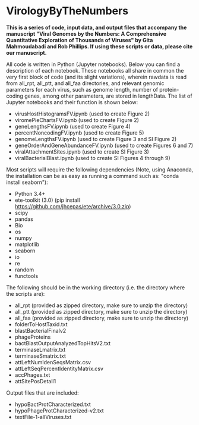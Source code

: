 # VirologyByTheNumbers
**This is a series of code, input data, and output files that accompany the manuscript "Viral Genomes by the Numbers: A Comprehensive Quantitative Exploration of Thousands of Viruses" by Gita Mahmoudabadi and Rob Phillips. If using these scripts or data, please cite our manuscript.**

All code is written in Python (Jupyter notebooks). Below you can find a description of each notebook. These notebooks all share in common the very first block of code (and its slight variations), wherein rawdata is read from all_rpt, all_ptt, and all_faa directories, and relevant genomic parameters for each virus, such as genome length, number of protein-coding genes, among other parameters, are stored in lengthData. The list of Jupyter notebooks and their function is shown below: 

  * virusHostHistogramsFV.ipynb  (used to create Figure 2)
  * viromePieChartsFV.ipynb  (used to create Figure 2)
  * geneLengthsFV.ipynb	 (used to create Figure 4)
  * percentNoncodingFV.ipynb (used to create Figure 5)
  * genomeLengthsFV.ipynb (used to create Figure 3 and SI Figure 2)
  * geneOrderAndGeneAbundanceFV.ipynb (used to create Figures 6 and 7)
  * viralAttachmentSites.ipynb (used to create SI Figure 3) 
  * viralBacterialBlast.ipynb (used to create SI Figures 4 through 9) 

Most scripts will require the following dependencies (Note, using Anaconda, the installation can be as easy as running a command such as: "conda install seaborn"):
  * Python 3.4+
  * ete-toolkit (3.0) (pip install https://github.com/jhcepas/ete/archive/3.0.zip)
  * scipy 
  * pandas 
  * Bio
  * os
  * numpy
  * matplotlib
  * seaborn 
  * io
  * re
  * random
  * functools

The following should be in the working directory (i.e. the directory where the scripts are): 
 * all_rpt (provided as zipped directory, make sure to unzip the directory)
 * all_ptt (provided as zipped directory, make sure to unzip the directory)
 * all_faa (provided as zipped directory, make sure to unzip the directory)
 * folderToHostTaxid.txt
 * blastBacterialFinalv2
 * phageProteins
 * bactBlastOutputAnalyzedTopHitsV2.txt
 * terminaseLmatrix.txt
 * terminaseSmatrix.txt
 * attLeftNumIdenSeqsMatrix.csv		
 * attLeftSeqPercentIdentityMatrix.csv	
 * accPhages.txt	
 * attSitePosDetail1	

Output files that are included:
  * hypoBactProtCharacterized.txt 
  * hypoPhageProtCharacterized-v2.txt
  * textFile-1-allViruses.txt


			
			

		



